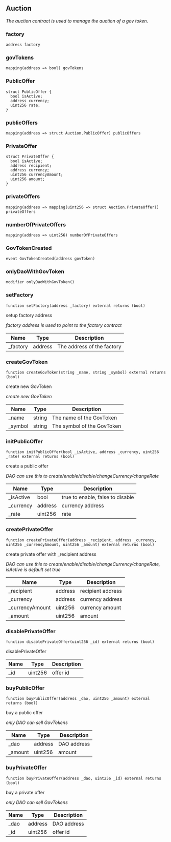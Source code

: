 

## Auction

_The auction contract is used to manage the auction of a gov token._

### factory

```solidity
address factory
```

### govTokens

```solidity
mapping(address => bool) govTokens
```

### PublicOffer

```solidity
struct PublicOffer {
  bool isActive;
  address currency;
  uint256 rate;
}
```

### publicOffers

```solidity
mapping(address => struct Auction.PublicOffer) publicOffers
```

### PrivateOffer

```solidity
struct PrivateOffer {
  bool isActive;
  address recipient;
  address currency;
  uint256 currencyAmount;
  uint256 amount;
}
```

### privateOffers

```solidity
mapping(address => mapping(uint256 => struct Auction.PrivateOffer)) privateOffers
```

### numberOfPrivateOffers

```solidity
mapping(address => uint256) numberOfPrivateOffers
```

### GovTokenCreated

```solidity
event GovTokenCreated(address govToken)
```

### onlyDaoWithGovToken

```solidity
modifier onlyDaoWithGovToken()
```

### setFactory

```solidity
function setFactory(address _factory) external returns (bool)
```

setup factory address

_factory address is used to point to the factory contract_

| Name | Type | Description |
| ---- | ---- | ----------- |
| _factory | address | The address of the factory |

### createGovToken

```solidity
function createGovToken(string _name, string _symbol) external returns (bool)
```

create new GovToken

_create new GovToken_

| Name | Type | Description |
| ---- | ---- | ----------- |
| _name | string | The name of the GovToken |
| _symbol | string | The symbol of the GovToken |

### initPublicOffer

```solidity
function initPublicOffer(bool _isActive, address _currency, uint256 _rate) external returns (bool)
```

create a public offer

_DAO can use this to create/enable/disable/changeCurrency/changeRate_

| Name | Type | Description |
| ---- | ---- | ----------- |
| _isActive | bool | true to enable, false to disable |
| _currency | address | currency address |
| _rate | uint256 | rate |

### createPrivateOffer

```solidity
function createPrivateOffer(address _recipient, address _currency, uint256 _currencyAmount, uint256 _amount) external returns (bool)
```

create private offer with _recipient address

_DAO can use this to create/enable/disable/changeCurrency/changeRate, isActive is default set true_

| Name | Type | Description |
| ---- | ---- | ----------- |
| _recipient | address | recipient address |
| _currency | address | currency address |
| _currencyAmount | uint256 | currency amount |
| _amount | uint256 | amount |

### disablePrivateOffer

```solidity
function disablePrivateOffer(uint256 _id) external returns (bool)
```

disablePrivateOffer

| Name | Type | Description |
| ---- | ---- | ----------- |
| _id | uint256 | offer id |

### buyPublicOffer

```solidity
function buyPublicOffer(address _dao, uint256 _amount) external returns (bool)
```

buy a public offer

_only DAO can sell GovTokens_

| Name | Type | Description |
| ---- | ---- | ----------- |
| _dao | address | DAO address |
| _amount | uint256 | amount |

### buyPrivateOffer

```solidity
function buyPrivateOffer(address _dao, uint256 _id) external returns (bool)
```

buy a private offer

_only DAO can sell GovTokens_

| Name | Type | Description |
| ---- | ---- | ----------- |
| _dao | address | DAO address |
| _id | uint256 | offer id |

